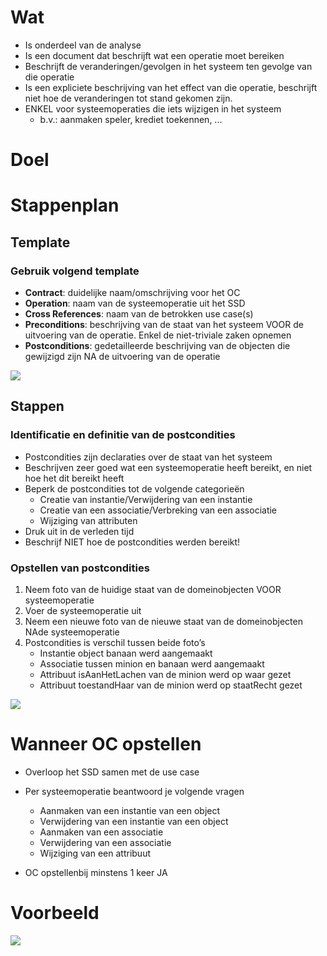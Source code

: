# Wat
- Is onderdeel van de analyse
- Is een document dat beschrijft wat een operatie moet bereiken
- Beschrijft de veranderingen/gevolgen in het systeem ten gevolge van die operatie
- Is een expliciete beschrijving van het effect van die operatie, beschrijft niet hoe de veranderingen tot stand gekomen zijn.
- ENKEL voor systeemoperaties die iets wijzigen in het systeem
	- b.v.: aanmaken speler, krediet toekennen, ...
# Doel

# Stappenplan

## Template
### Gebruik volgend template 
- **Contract**: duidelijke naam/omschrijving voor het OC
- **Operation**: naam van de systeemoperatie uit het SSD
- **Cross References**: naam van de betrokken use case(s)
- **Preconditions**: beschrijving van de staat van het systeem VOOR de uitvoering van de operatie. Enkel de niet-triviale zaken opnemen
- **Postconditions**: gedetailleerde beschrijving van de objecten die gewijzigd zijn NA de uitvoering van de operatie

![](20241027170927.png)

## Stappen

### Identificatie en definitie van de postcondities
- Postcondities zijn declaraties over de staat van het systeem
- Beschrijven zeer goed wat een systeemoperatie heeft bereikt, en niet hoe het dit bereikt heeft
- Beperk de postcondities tot de volgende categorieën
	- Creatie van instantie/Verwijdering van een instantie
	- Creatie van een associatie/Verbreking van een associatie
	- Wijziging van attributen
- Druk uit in de verleden tijd
- Beschrijf NIET hoe de postcondities werden bereikt!

### Opstellen van postcondities

1. Neem foto van de huidige staat van de domeinobjecten VOOR systeemoperatie
2. Voer de systeemoperatie uit
3. Neem een nieuwe foto van de nieuwe staat van de domeinobjecten NAde systeemoperatie
4. Postcondities is verschil tussen beide foto’s
	- Instantie object banaan werd aangemaakt
	- Associatie tussen minion en banaan werd aangemaakt
	- Attribuut isAanHetLachen van de minion werd op waar gezet
	- Attribuut toestandHaar van de minion werd op staatRecht gezet

![](20241027171340.png)

# Wanneer OC opstellen
- Overloop het SSD samen met de use case

- Per systeemoperatie beantwoord je volgende vragen
	- Aanmaken van een instantie van een object
	- Verwijdering van een instantie van een object
	- Aanmaken van een associatie
	- Verwijdering van een associatie
	- Wijziging van een attribuut

- OC opstellenbij minstens 1 keer JA

# Voorbeeld

![](20241027171607.png)